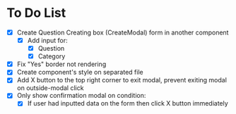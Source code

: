 # To Do List

- [x] Create Question Creating box (CreateModal) form in another component
  - [x] Add input for:
    - [x] Question
    - [x] Category
- [x] Fix "Yes" border not rendering
- [x] Create component's style on separated file
- [x] Add X button to the top right corner to exit modal, prevent exiting modal on outside-modal click
- [x] Only show confirmation modal on condition:
  - [x] If user had inputted data on the form then click X button immediately
